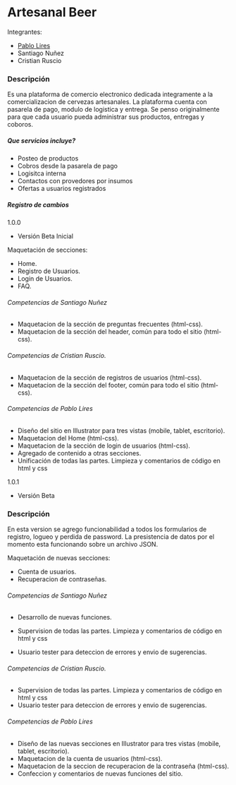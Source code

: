 # Artesanal Beer

Integrantes: 
* [Pablo Lires](https://github.com/plires)
* Santiago Nuñez
* Cristian Ruscio

### Descripción

Es una plataforma de comercio electronico dedicada integramente a la comercializacion de cervezas artesanales. La plataforma cuenta con pasarela de pago, modulo de logistica y entrega.
Se penso originalmente para que cada usuario pueda administrar sus productos, entregas y coboros.

##### Que servicios incluye?

* Posteo de productos
* Cobros desde la pasarela de pago
* Logisitca interna
* Contactos con provedores por insumos
* Ofertas a usuarios registrados

##### Registro de cambios

1.0.0
* Versión Beta Inicial

Maquetación de secciones:
* Home.
* Registro de Usuarios.
* Login de Usuarios.
* FAQ.

###### Competencias de Santiago Nuñez

* Maquetacion de la sección de preguntas frecuentes (html-css).
* Maquetacion de la sección del header, común para todo el sitio (html-css).


###### Competencias de Cristian Ruscio.

* Maquetacion de la sección de registros de usuarios (html-css).
* Maquetacion de la sección del footer, común para todo el sitio (html-css).

###### Competencias de Pablo Lires

* Diseño del sitio en Illustrator para tres vistas (mobile, tablet, escritorio).
* Maquetacion del Home (html-css).
* Maquetacion de la sección de login de usuarios (html-css).
* Agregado de contenido a otras secciones.
* Unificación de todas las partes. Limpieza y comentarios de código en html y css


1.0.1
* Versión Beta

### Descripción

En esta version se agrego funcionabilidad a todos los formularios de registro, logueo y perdida de password.
La presistencia de datos por el momento esta funcionando sobre un archivo JSON.

Maquetación de nuevas secciones:
* Cuenta de usuarios.
* Recuperacion de contraseñas.

###### Competencias de Santiago Nuñez

* Desarrollo de nuevas funciones.

* Supervision de todas las partes. Limpieza y comentarios de código en html y css
* Usuario tester para deteccion de errores y envio de sugerencias.


###### Competencias de Cristian Ruscio.

* Supervision de todas las partes. Limpieza y comentarios de código en html y css
* Usuario tester para deteccion de errores y envio de sugerencias.

###### Competencias de Pablo Lires

* Diseño de las nuevas secciones en Illustrator para tres vistas (mobile, tablet, escritorio).
* Maquetacion de la cuenta de usuarios (html-css).
* Maquetacion de la seccion de recuperacion de la contraseña (html-css).
* Confeccion y comentarios de nuevas funciones del sitio.